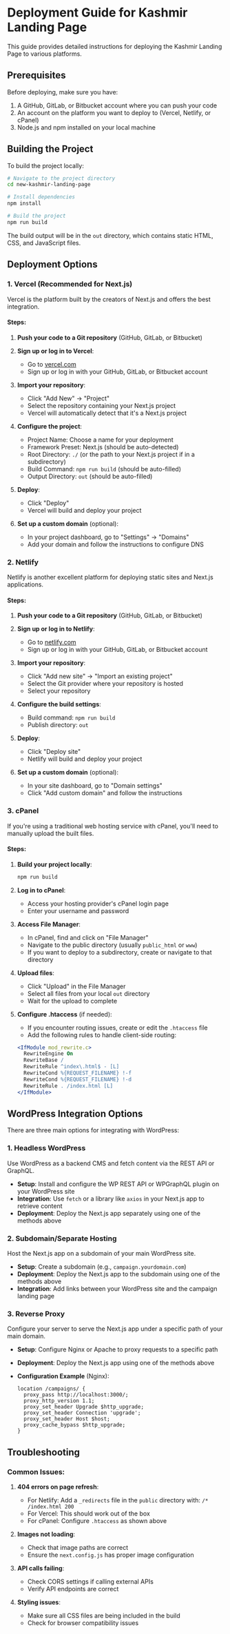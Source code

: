 # Deployment Guide for Kashmir Landing Page

This guide provides detailed instructions for deploying the Kashmir Landing Page to various platforms.

## Prerequisites

Before deploying, make sure you have:

1. A GitHub, GitLab, or Bitbucket account where you can push your code
2. An account on the platform you want to deploy to (Vercel, Netlify, or cPanel)
3. Node.js and npm installed on your local machine

## Building the Project

To build the project locally:

```bash
# Navigate to the project directory
cd new-kashmir-landing-page

# Install dependencies
npm install

# Build the project
npm run build
```

The build output will be in the `out` directory, which contains static HTML, CSS, and JavaScript files.

## Deployment Options

### 1. Vercel (Recommended for Next.js)

Vercel is the platform built by the creators of Next.js and offers the best integration.

#### Steps:

1. **Push your code to a Git repository** (GitHub, GitLab, or Bitbucket)

2. **Sign up or log in to Vercel**:
   - Go to [vercel.com](https://vercel.com)
   - Sign up or log in with your GitHub, GitLab, or Bitbucket account

3. **Import your repository**:
   - Click "Add New" → "Project"
   - Select the repository containing your Next.js project
   - Vercel will automatically detect that it's a Next.js project

4. **Configure the project**:
   - Project Name: Choose a name for your deployment
   - Framework Preset: Next.js (should be auto-detected)
   - Root Directory: `./` (or the path to your Next.js project if in a subdirectory)
   - Build Command: `npm run build` (should be auto-filled)
   - Output Directory: `out` (should be auto-filled)

5. **Deploy**:
   - Click "Deploy"
   - Vercel will build and deploy your project

6. **Set up a custom domain** (optional):
   - In your project dashboard, go to "Settings" → "Domains"
   - Add your domain and follow the instructions to configure DNS

### 2. Netlify

Netlify is another excellent platform for deploying static sites and Next.js applications.

#### Steps:

1. **Push your code to a Git repository** (GitHub, GitLab, or Bitbucket)

2. **Sign up or log in to Netlify**:
   - Go to [netlify.com](https://netlify.com)
   - Sign up or log in with your GitHub, GitLab, or Bitbucket account

3. **Import your repository**:
   - Click "Add new site" → "Import an existing project"
   - Select the Git provider where your repository is hosted
   - Select your repository

4. **Configure the build settings**:
   - Build command: `npm run build`
   - Publish directory: `out`

5. **Deploy**:
   - Click "Deploy site"
   - Netlify will build and deploy your project

6. **Set up a custom domain** (optional):
   - In your site dashboard, go to "Domain settings"
   - Click "Add custom domain" and follow the instructions

### 3. cPanel

If you're using a traditional web hosting service with cPanel, you'll need to manually upload the built files.

#### Steps:

1. **Build your project locally**:
   ```bash
   npm run build
   ```

2. **Log in to cPanel**:
   - Access your hosting provider's cPanel login page
   - Enter your username and password

3. **Access File Manager**:
   - In cPanel, find and click on "File Manager"
   - Navigate to the public directory (usually `public_html` or `www`)
   - If you want to deploy to a subdirectory, create or navigate to that directory

4. **Upload files**:
   - Click "Upload" in the File Manager
   - Select all files from your local `out` directory
   - Wait for the upload to complete

5. **Configure .htaccess** (if needed):
   - If you encounter routing issues, create or edit the `.htaccess` file
   - Add the following rules to handle client-side routing:

   ```apache
   <IfModule mod_rewrite.c>
     RewriteEngine On
     RewriteBase /
     RewriteRule ^index\.html$ - [L]
     RewriteCond %{REQUEST_FILENAME} !-f
     RewriteCond %{REQUEST_FILENAME} !-d
     RewriteRule . /index.html [L]
   </IfModule>
   ```

## WordPress Integration Options

There are three main options for integrating with WordPress:

### 1. Headless WordPress

Use WordPress as a backend CMS and fetch content via the REST API or GraphQL.

- **Setup**: Install and configure the WP REST API or WPGraphQL plugin on your WordPress site
- **Integration**: Use `fetch` or a library like `axios` in your Next.js app to retrieve content
- **Deployment**: Deploy the Next.js app separately using one of the methods above

### 2. Subdomain/Separate Hosting

Host the Next.js app on a subdomain of your main WordPress site.

- **Setup**: Create a subdomain (e.g., `campaign.yourdomain.com`)
- **Deployment**: Deploy the Next.js app to the subdomain using one of the methods above
- **Integration**: Add links between your WordPress site and the campaign landing page

### 3. Reverse Proxy

Configure your server to serve the Next.js app under a specific path of your main domain.

- **Setup**: Configure Nginx or Apache to proxy requests to a specific path
- **Deployment**: Deploy the Next.js app using one of the methods above
- **Configuration Example** (Nginx):

  ```nginx
  location /campaigns/ {
    proxy_pass http://localhost:3000/;
    proxy_http_version 1.1;
    proxy_set_header Upgrade $http_upgrade;
    proxy_set_header Connection 'upgrade';
    proxy_set_header Host $host;
    proxy_cache_bypass $http_upgrade;
  }
  ```

## Troubleshooting

### Common Issues:

1. **404 errors on page refresh**: 
   - For Netlify: Add a `_redirects` file in the `public` directory with: `/* /index.html 200`
   - For Vercel: This should work out of the box
   - For cPanel: Configure `.htaccess` as shown above

2. **Images not loading**:
   - Check that image paths are correct
   - Ensure the `next.config.js` has proper image configuration

3. **API calls failing**:
   - Check CORS settings if calling external APIs
   - Verify API endpoints are correct

4. **Styling issues**:
   - Make sure all CSS files are being included in the build
   - Check for browser compatibility issues
